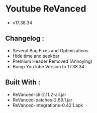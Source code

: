 # Youtube ReVanced
- v17.38.34

## Changelog :
- Several Bug Fixes and Optimizations
- Hide time and seekbar
- Premium Header Removed (Annoying)
- Bump YouTube Version to 17.38.34

## Built With :
- ReVanced-cli-2.11.2-all.jar
- ReVanced-patches-2.69.1.jar
- ReVanced-integrations-0.42.1.apk

